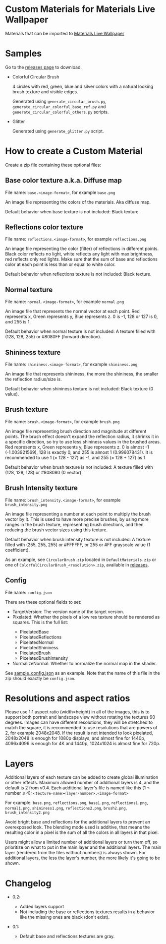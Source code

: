 # Custom Materials for Materials Live Wallpaper

Materials that can be imported to [Materials Live Wallpaper](https://github.com/Reminimalism/MaterialsLiveWallpaper)

# Samples

Go to the [releases page](https://github.com/Reminimalism/MaterialsLiveWallpaperCustomMaterials/releases/) to download.

-  Colorful Circular Brush

    4 circles with red, green, blue and silver colors with a natural looking brush texture and visible edges.

    Generated using `generate_circular_brush.py`, `generate_circular_colorful_base_ref.py` and `generate_circular_colorful_others.py` scripts.

- Glitter

    Generated using `generate_glitter.py` script.

# How to create a Custom Material

Create a zip file containing these optional files:

## Base color texture a.k.a. Diffuse map
File name: `base.<image-format>`, for example `base.png`

An image file representing the colors of the materials. Aka diffuse map.

Default behavior when base texture is not included: Black texture.

## Reflections color texture
File name: `reflections.<image-format>`, for example `reflections.png`

An image file representing the color (filter) of reflections in different points.
Black color reflects no light, white reflects any light with max brightness, red reflects only red lights.
Make sure that the sum of base and reflections color at each point is less than or equal to white color.

Default behavior when reflections texture is not included: Black texture.

## Normal texture
File name: `normal.<image-format>`, for example `normal.png`

An image file that represents the normal vector at each point.
Red represents x, Green represents y, Blue represents z. 0 is -1, 128 or 127 is 0, and 255 is 1.

Default behavior when normal texture is not included: A texture filled with (128, 128, 255) or #8080FF (forward direction).

## Shininess texture
File name: `shininess.<image-format>`, for example `shininess.png`

An image file that represents shininess, the more the shininess, the smaller the reflection radius/size is.

Default behavior when shininess texture is not included: Black texture (0 value).

## Brush texture
File name: `brush.<image-format>`, for example `brush.png`

An image file representing brush direction and magnitude at different points.
The brush effect doesn't expand the reflection radius, it shrinks it in a specific direction, so try to use less shininess values in the brushed areas.
Red represents x, Green represents y, Blue represents z.
0 is almost -1 (-1.003921569), 128 is exactly 0, and 255 is almost 1 (0.996078431).
It is recommended to use 1 (= 128 - 127) as -1, and 255 (= 128 + 127) as 1.

Default behavior when brush texture is not included: A texture filled with (128, 128, 128) or #808080 (0 vector).

## Brush Intensity texture
File name: `brush_intensity.<image-format>`, for example `brush_intensity.png`

An image file representing a number at each point to multiply the brush vector by it.
This is used to have more precise brushes, by using more ranges in the brush texture, representing brush directions, and then reducing the brush vector sizes using this texture.

Default behavior when brush intensity texture is not included: A texture filled with (255, 255, 255) or #FFFFFF, or 255 or #FF grayscale value (1 coefficient).

As an example, see `CircularBrush.zip` located in `DefaultMaterials.zip` or one of `ColorfulCircularBrush_<resolution>.zip`,
available in [releases](https://github.com/Reminimalism/MaterialsLiveWallpaperCustomMaterials/releases/).

## Config
File name: `config.json`

There are these optional fields to set:

  - TargetVersion: The version name of the target version.
  - Pixelated<texture-name>: Whether the pixels of a low res texture should be rendered as squares. This is the full list:
    - PixelatedBase
    - PixelatedReflections
    - PixelatedNormal
    - PixelatedShininess
    - PixelatedBrush
    - PixelatedBrushIntensity
  - NormalizeNormal: Whether to normalize the normal map in the shader.

See [sample_config.json](https://github.com/Reminimalism/MaterialsLiveWallpaperCustomMaterials/blob/master/sample_config.json) as an example.
Note that the name of this file in the zip should exactly be `config.json`.

# Resolutions and aspect ratios

Please use 1:1 aspect ratio (width=height) in all of the images, this is to support both portrait and landscape view without rotating the textures 90 degrees.
Images can have different resolutions, they will be stretched to match the square, it is recommended to use resolutions that are powers of 2, for example 2048x2048.
If the result is not intended to look pixelated, 2048x2048 is enough for 1080p displays, and almost fine for 1440p, 4096x4096 is enough for 4K and 1440p, 1024x1024 is almost fine for 720p.

# Layers

Additional layers of each texture can be added to create global illumination or other effects.
Maximum allowed number of additional layers is 4, and the default is 2 from v0.4.
Each additional layer's file is named like this (1 ≤ number ≤ 4): `<texture-name><layer-number>.<image-format>`

For example: `base.png`, `reflections.png`, `base1.png`, `reflections1.png`, `normal1.png`, `shininess1.png`, `reflections2.png`, `brush2.png`, `brush_intensity2.png`

Avoid bright base and reflections for the additional layers to prevent an overexposed look.
The blending mode used is additive, that means the resulting color in a pixel is the sum of all the colors in all layers in that pixel.

Users might allow a limited number of additional layers or turn them off, so prioritize on what to put in the main layer and the additional layers.
The main layer (rendered from the files without numbers) is always shown.
For additional layers, the less the layer's number, the more likely it's going to be shown.

# Changelog

- 0.2:
  - Added layers support
  - Not including the base or reflections textures results in a behavior like the missing ones are black (don't exist).

- 0.1:
  - Default base and reflections textures are gray.
